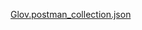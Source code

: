 [Glov.postman_collection.json](https://github.com/zekiunyildiz/zeki-glov-project/files/14452745/Glov.postman_collection.json)
